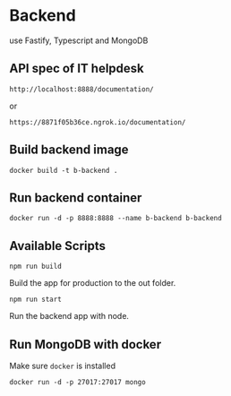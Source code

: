 # Backend

use Fastify, Typescript and MongoDB

## API spec of IT helpdesk

```
http://localhost:8888/documentation/
```

or

```
https://8871f05b36ce.ngrok.io/documentation/
```

## Build backend image

```
docker build -t b-backend .
```

## Run backend container

```
docker run -d -p 8888:8888 --name b-backend b-backend
```

## Available Scripts

```
npm run build
```

Build the app for production to the out folder.

```
npm run start
```

Run the backend app with node.

## Run MongoDB with docker

Make sure ```docker``` is installed

```
docker run -d -p 27017:27017 mongo
```
